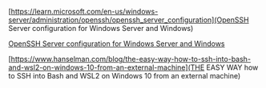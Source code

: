 [https://learn.microsoft.com/en-us/windows-server/administration/openssh/openssh_server_configuration](OpenSSH Server configuration for Windows Server and Windows)

[OpenSSH Server configuration for Windows Server and Windows](https://learn.microsoft.com/en-us/windows-server/administration/openssh/openssh_server_configuration)

[https://www.hanselman.com/blog/the-easy-way-how-to-ssh-into-bash-and-wsl2-on-windows-10-from-an-external-machine](THE EASY WAY how to SSH into Bash and WSL2 on Windows 10 from an external machine)
